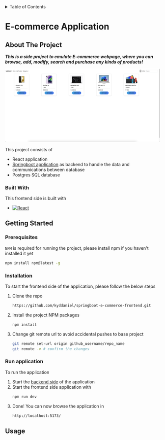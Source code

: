 <details>
  <summary>Table of Contents</summary>
  <ol>
    <li>
      <a href="#about-the-project">About The Project</a>
      <ul>
        <li><a href="#built-with">Built With</a></li>
      </ul>
    </li>
    <li>
      <a href="#getting-started">Getting Started</a>
      <ul>
        <li><a href="#prerequisites">Prerequisites</a></li>
        <li><a href="#installation">Installation</a></li>
        <li><a href="#run-application">Run the application</a></li>
      </ul>
    </li>
    <li><a href="#usage">Usage</a></li>
  </ol>
</details>


# E-commerce Application

<!-- ABOUT THE PROJECT -->
## About The Project

***This is a side project to emulate E-commerce webpage, where you can browse, add, modify, search and purchase any kinds of products!***

![Product Name Screen Shot][product-screenshot]


This project consists of 
* React application
* [Springboot application](https://github.com/kyddaniel/SpringBoot_E-Commerce) as backend to handle the data and communications between database
* Postgres SQL database


### Built With

This frontend side is built with

* [![React][React.js]][React-url]



<!-- GETTING STARTED -->
## Getting Started

### Prerequisites

```NPM``` is required for running the project, please install npm if you haven't installed it yet
  ```sh
  npm install npm@latest -g
  ```

### Installation

To start the frontend side of the application, please follow the below steps

1. Clone the repo
   ```sh
   https://github.com/kyddaniel/springboot-e-commerce-frontend.git
   ```
2. Install the project NPM packages
   ```sh
   npm install
   ```
3. Change git remote url to avoid accidental pushes to base project
   ```sh
   git remote set-url origin github_username/repo_name
   git remote -v # confirm the changes
   ```

### Run application
<a id="run-application"></a>

To run the application

1. Start the [backend side](https://github.com/kyddaniel/SpringBoot_E-Commerce) of the application
2. Start the frontend side application with
   ```sh
   npm run dev
   ```
3. Done! You can now browse the application in
   ```sh
   http://localhost:5173/
   ```



<!-- USAGE EXAMPLES -->
## Usage



<!-- MARKDOWN LINKS & IMAGES -->
<!-- https://www.markdownguide.org/basic-syntax/#reference-style-links -->
[product-screenshot]: src/assets/screenshot.png
[React.js]: https://img.shields.io/badge/React-20232A?style=for-the-badge&logo=react&logoColor=61DAFB
[React-url]: https://reactjs.org/